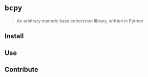 # `bcpy`

> An arbitrary numeric base conversion library, written in Python

## Install

## Use

## Contribute

